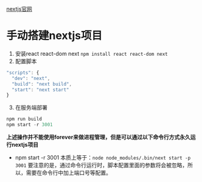 [nextjs官网](https://nextjs.org/)
# 手动搭建nextjs项目
1. 安装react react-dom next
```npm install react react-dom next```
2. 配置脚本
```js
"scripts": {
  "dev": "next",
  "build": "next build",
  "start": "next start"
}
```
3. 在服务端部署
```js
npm run build 
npm start -r 3001
```
**上述操作并不能使用forever来做进程管理，但是可以通过以下命令行方式永久运行nextjs项目**
- npm start -r 3001
本质上等于：```node node_modules/.bin/next start -p 3001```
要注意的是，通过命令行运行时，脚本配置里面的参数将会被忽略，所以，需要在命令行中加上端口号等配置。